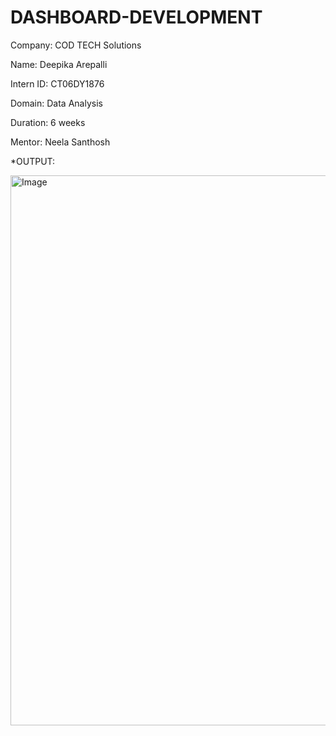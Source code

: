 # DASHBOARD-DEVELOPMENT

Company: COD TECH Solutions

Name: Deepika Arepalli

Intern ID: CT06DY1876

Domain: Data Analysis

Duration: 6 weeks

Mentor: Neela Santhosh

*OUTPUT:

<img width="1542" height="880" alt="Image" src="https://github.com/user-attachments/assets/abea8c29-0a71-4524-92a3-861b1a5bb693" />
